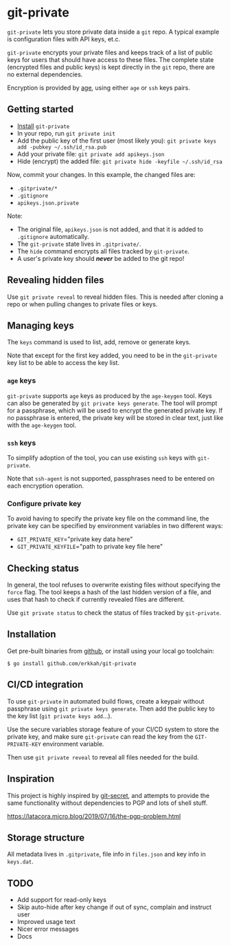 # git-private

`git-private` lets you store private data inside a `git` repo. A typical example is configuration files with API keys, et.c.

`git-private` encrypts your private files and keeps track of a list of public keys for users that should have access to these files. The complete state (encrypted files and public keys) is kept directly in the `git` repo, there are no external dependencies.

Encryption is provided by [age](https://github.com/FiloSottile/age), using either `age` or `ssh` keys pairs.

## Getting started

* [Install](#Installation) `git-private`
* In your repo, run `git private init`
* Add the public key of the first user (most likely you): `git private keys add -pubkey ~/.ssh/id_rsa.pub`
* Add your private file: `git private add apikeys.json`
* Hide (encrypt) the added file: `git private hide -keyfile ~/.ssh/id_rsa`

Now, commit your changes. In this example, the changed files are:

* `.gitprivate/*`
* `.gitignore`
* `apikeys.json.private`

Note:

*  The original file, `apikeys.json` is not added, and that it is added to `.gitignore` automatically.
* The `git-private` state lives in `.gitprivate/`.
* The `hide` command encrypts all files tracked by `git-private`.
* A user's private key should ***never*** be added to the git repo!

## Revealing hidden files

Use `git private reveal` to reveal hidden files. This is needed after cloning a repo or when pulling changes to private files or keys.

## Managing keys

The `keys` command is used to list, add, remove or generate keys.

Note that except for the first key added, you need to be in the `git-private` key list to be able to access the key list.

### `age` keys

`git-private` supports `age` keys as produced by the `age-keygen` tool. Keys can also be generated by `git private keys generate`. The tool will prompt for a passphrase, which will be used to encrypt the generated private key. If no passphrase is entered, the private key will be stored in clear text, just like with the `age-keygen` tool.

### `ssh` keys

To simplify adoption of the tool, you can use existing `ssh` keys with `git-private`.

Note that `ssh-agent` is not supported, passphrases need to be entered on each encryption operation.

### Configure private key

To avoid having to specify the private key file on the command line, the private key can be specified by environment variables in two different ways:

* `GIT_PRIVATE_KEY`="private key data here"
* `GIT_PRIVATE_KEYFILE`="path to private key file here"

## Checking status

In general, the tool refuses to overwrite existing files without specifying the `force` flag.
The tool keeps a hash of the last hidden version of a file, and uses that hash to check if currently revealed files are different.

Use `git private status` to check the status of files tracked by `git-private`.

## Installation

Get pre-built binaries from [github](https://github.com/erkkah/git-private), or install using your local go toolchain:

```
$ go install github.com/erkkah/git-private
```

## CI/CD integration

To use `git-private` in automated build flows, create a keypair without passphrase using `git private keys generate`. Then add the public key to the key list (`git private keys add`...).

Use the secure variables storage feature of your CI/CD system to store the private key, and make sure `git-private` can read the key from the `GIT-PRIVATE-KEY` environment variable.

Then use `git private reveal` to reveal all files needed for the build.

## Inspiration

This project is highly inspired by [git-secret](https://git-secret.io/), and attempts to provide the same functionality without dependencies to PGP and lots of shell stuff.

https://latacora.micro.blog/2019/07/16/the-pgp-problem.html

## Storage structure

All metadata lives in `.gitprivate`, file info in `files.json` and key info in `keys.dat`.

## TODO

* Add support for read-only keys
* Skip auto-hide after key change if out of sync, complain and instruct user
* Improved usage text
* Nicer error messages
* Docs
